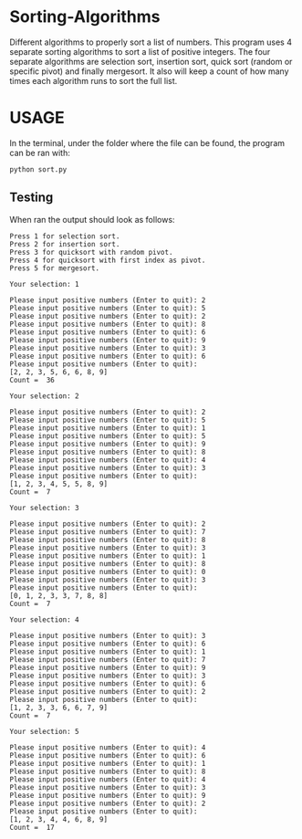 # Sorting-Algorithms
Different algorithms to properly sort a list of numbers. 
This program uses 4 separate sorting algorithms to sort a list of positive integers. The four separate algorithms are selection sort, insertion sort, quick sort (random or specific pivot) and finally mergesort. It also will keep a count of how many times each algorithm runs to sort the full list. 

# USAGE

In the terminal, under the folder where the file can be found, the program can be ran with:

```
python sort.py
```

## Testing

When ran the output should look as follows:

```
Press 1 for selection sort.
Press 2 for insertion sort.
Press 3 for quicksort with random pivot.
Press 4 for quicksort with first index as pivot.
Press 5 for mergesort.
```

```
Your selection: 1

Please input positive numbers (Enter to quit): 2
Please input positive numbers (Enter to quit): 5
Please input positive numbers (Enter to quit): 2
Please input positive numbers (Enter to quit): 8
Please input positive numbers (Enter to quit): 6
Please input positive numbers (Enter to quit): 9
Please input positive numbers (Enter to quit): 3
Please input positive numbers (Enter to quit): 6
Please input positive numbers (Enter to quit): 
[2, 2, 3, 5, 6, 6, 8, 9]
Count =  36
```

```
Your selection: 2

Please input positive numbers (Enter to quit): 2
Please input positive numbers (Enter to quit): 5
Please input positive numbers (Enter to quit): 1
Please input positive numbers (Enter to quit): 5
Please input positive numbers (Enter to quit): 9
Please input positive numbers (Enter to quit): 8
Please input positive numbers (Enter to quit): 4
Please input positive numbers (Enter to quit): 3
Please input positive numbers (Enter to quit): 
[1, 2, 3, 4, 5, 5, 8, 9]
Count =  7
```

```
Your selection: 3

Please input positive numbers (Enter to quit): 2
Please input positive numbers (Enter to quit): 7
Please input positive numbers (Enter to quit): 8
Please input positive numbers (Enter to quit): 3
Please input positive numbers (Enter to quit): 1
Please input positive numbers (Enter to quit): 8
Please input positive numbers (Enter to quit): 0
Please input positive numbers (Enter to quit): 3
Please input positive numbers (Enter to quit): 
[0, 1, 2, 3, 3, 7, 8, 8]
Count =  7
```

```
Your selection: 4

Please input positive numbers (Enter to quit): 3
Please input positive numbers (Enter to quit): 6
Please input positive numbers (Enter to quit): 1
Please input positive numbers (Enter to quit): 7
Please input positive numbers (Enter to quit): 9
Please input positive numbers (Enter to quit): 3
Please input positive numbers (Enter to quit): 6
Please input positive numbers (Enter to quit): 2
Please input positive numbers (Enter to quit): 
[1, 2, 3, 3, 6, 6, 7, 9]
Count =  7
```

```
Your selection: 5

Please input positive numbers (Enter to quit): 4
Please input positive numbers (Enter to quit): 6
Please input positive numbers (Enter to quit): 1
Please input positive numbers (Enter to quit): 8
Please input positive numbers (Enter to quit): 4
Please input positive numbers (Enter to quit): 3
Please input positive numbers (Enter to quit): 9
Please input positive numbers (Enter to quit): 2
Please input positive numbers (Enter to quit): 
[1, 2, 3, 4, 4, 6, 8, 9]
Count =  17
```
